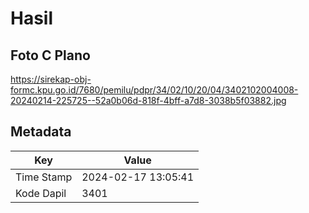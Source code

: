 # Hasil

## Foto C Plano

https://sirekap-obj-formc.kpu.go.id/7680/pemilu/pdpr/34/02/10/20/04/3402102004008-20240214-225725--52a0b06d-818f-4bff-a7d8-3038b5f03882.jpg


## Metadata

| Key        | Value               |
| ---------- | ------------------- |
| Time Stamp | 2024-02-17 13:05:41 |
| Kode Dapil | 3401                |



